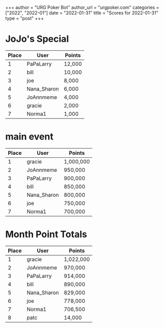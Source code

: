 +++
author = "URG Poker Bot"
author_url = "urgpoker.com"
categories = ["2022", "2022-01"]
date = "2022-01-31"
title = "Scores for 2022-01-31"
type = "post"
+++
# JoJo's Special

| Place | User | Points |
|-------|------|--------|
| 1 | PaPaLarry | 12,000 |
| 2 | bill | 10,000 |
| 3 | joe | 8,000 |
| 4 | Nana_Sharon | 6,000 |
| 5 | JoAnnmeme | 4,000 |
| 6 | gracie | 2,000 |
| 7 | Norma1 | 1,000 |

# main event

| Place | User | Points |
|-------|------|--------|
| 1 | gracie | 1,000,000 |
| 2 | JoAnnmeme | 950,000 |
| 3 | PaPaLarry | 900,000 |
| 4 | bill | 850,000 |
| 5 | Nana_Sharon | 800,000 |
| 6 | joe | 750,000 |
| 7 | Norma1 | 700,000 |

# Month Point Totals

| Place | User | Points |
|-------|------|--------|
| 1 | gracie | 1,022,000 |
| 2 | JoAnnmeme | 970,000 |
| 3 | PaPaLarry | 914,000 |
| 4 | bill | 890,000 |
| 5 | Nana_Sharon | 829,000 |
| 6 | joe | 778,000 |
| 7 | Norma1 | 706,500 |
| 8 | patc | 14,000 |
